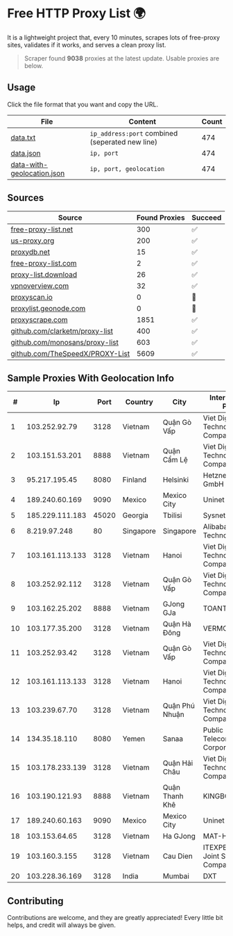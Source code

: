 
# Free HTTP Proxy List 🌍

It is a lightweight project that, every 10 minutes, scrapes lots of free-proxy sites, validates if it works, and serves a clean proxy list.


> Scraper found **9038** proxies at the latest update. Usable proxies are below.

## Usage

Click the file format that you want and copy the URL.


|File|Content|Count|
|----|-------|-----|
|[data.txt](https://raw.githubusercontent.com/themiralay/Proxy-List-World/master/data.txt)|`ip_address:port` combined (seperated new line)|474|
|[data.json](https://raw.githubusercontent.com/themiralay/Proxy-List-World/master/data.json)|`ip, port`|474|
|[data-with-geolocation.json](https://raw.githubusercontent.com/themiralay/Proxy-List-World/master/data-with-geolocation.json)|`ip, port, geolocation`|474|

## Sources

|Source|Found Proxies|Succeed|
|------|-------------|-------|
|[free-proxy-list.net](https://free-proxy-list.net)|300|✅|
|[us-proxy.org](https://www.us-proxy.org)|200|✅|
|[proxydb.net](http://proxydb.net)|15|✅|
|[free-proxy-list.com](https://free-proxy-list.com/?page=&port=&type%5B%5D=http&type%5B%5D=https&up_time=0&search=Search)|2|✅|
|[proxy-list.download](https://www.proxy-list.download/HTTP)|26|✅|
|[vpnoverview.com](https://vpnoverview.com/privacy/anonymous-browsing/free-proxy-servers)|32|✅|
|[proxyscan.io](https://www.proxyscan.io)|0|🚫|
|[proxylist.geonode.com](https://proxylist.geonode.com/api/proxy-list?limit=300&page=1&sort_by=lastChecked&sort_type=desc&protocols=http,https)|0|🚫|
|[proxyscrape.com](https://api.proxyscrape.com/v2/?request=displayproxies&protocol=http&timeout=10000&country=all&ssl=all&anonymity=all)|1851|✅|
|[github.com/clarketm/proxy-list](https://raw.githubusercontent.com/clarketm/proxy-list/master/proxy-list-raw.txt)|400|✅|
|[github.com/monosans/proxy-list](https://raw.githubusercontent.com/monosans/proxy-list/main/proxies/http.txt)|603|✅|
|[github.com/TheSpeedX/PROXY-List](https://raw.githubusercontent.com/TheSpeedX/PROXY-List/master/http.txt)|5609|✅|


## Sample Proxies With Geolocation Info

|#|Ip|Port|Country|City|Internet Service Provider|
|-|--|----|-------|----|-------------------------|
|1|103.252.92.79|3128|Vietnam|Quận Gò Vấp|Viet Digital Technology Liability Company|
|2|103.151.53.201|8888|Vietnam|Quận Cẩm Lệ|Viet Digital Technology Liability Company|
|3|95.217.195.45|8080|Finland|Helsinki|Hetzner Online GmbH|
|4|189.240.60.169|9090|Mexico|Mexico City|Uninet S.A. de C.V.|
|5|185.229.111.183|45020|Georgia|Tbilisi|Sysnet LLC|
|6|8.219.97.248|80|Singapore|Singapore|Alibaba (US) Technology Co., Ltd.|
|7|103.161.113.133|3128|Vietnam|Hanoi|Viet Digital Technology Liability Company|
|8|103.252.92.112|3128|Vietnam|Quận Gò Vấp|Viet Digital Technology Liability Company|
|9|103.162.25.202|8888|Vietnam|GJong GJa|TOANTHANGSTECH|
|10|103.177.35.200|3128|Vietnam|Quận Hà Đông|VERMOS|
|11|103.252.93.42|3128|Vietnam|Quận Gò Vấp|Viet Digital Technology Liability Company|
|12|103.161.113.133|3128|Vietnam|Hanoi|Viet Digital Technology Liability Company|
|13|103.239.67.70|3128|Vietnam|Quận Phú Nhuận|Viet Digital Technology Liability Company|
|14|134.35.18.110|8080|Yemen|Sanaa|Public Telecommunication Corporation|
|15|103.178.233.139|3128|Vietnam|Quận Hải Châu|Viet Digital Technology Liability Company|
|16|103.190.121.93|8888|Vietnam|Quận Thanh Khê|KINGBOND|
|17|189.240.60.163|9090|Mexico|Mexico City|Uninet S.A. de C.V.|
|18|103.153.64.65|3128|Vietnam|Ha GJong|MAT-HN|
|19|103.160.3.155|3128|Vietnam|Cau Dien|ITEXPERT Viet Nam Joint Stock Company|
|20|103.228.36.169|3128|India|Mumbai|DXT|



## Contributing

Contributions are welcome, and they are greatly appreciated! Every
little bit helps, and credit will always be given.


